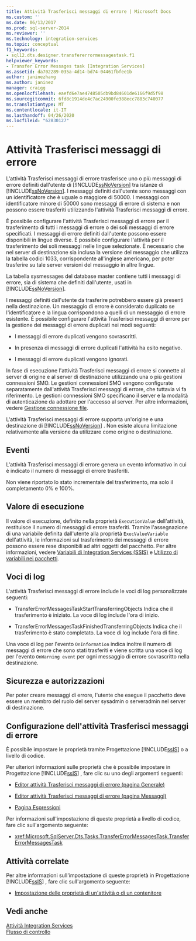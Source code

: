 ```yaml
---
title: Attività Trasferisci messaggi di errore | Microsoft Docs
ms.custom: ''
ms.date: 06/13/2017
ms.prod: sql-server-2014
ms.reviewer: ''
ms.technology: integration-services
ms.topic: conceptual
f1_keywords:
- sql12.dts.designer.transfererrormessagestask.f1
helpviewer_keywords:
- Transfer Error Messages task [Integration Services]
ms.assetid: da702289-035a-4d14-bd74-04461fbfee1b
author: janinezhang
ms.author: janinez
manager: craigg
ms.openlocfilehash: eaefd6e7ae4748505db9bd84601de6166f9d5f98
ms.sourcegitcommit: 6fd8c1914de4c7ac24900fe388ecc7883c740077
ms.translationtype: MT
ms.contentlocale: it-IT
ms.lasthandoff: 04/26/2020
ms.locfileid: "62830127"
---
```

# <a name="transfer-error-messages-task"></a>Attività Trasferisci messaggi di errore
  L'attività Trasferisci messaggi di errore trasferisce uno o più messaggi di errore definiti dall'utente di [!INCLUDE[ssNoVersion](../../includes/ssnoversion-md.md)] tra istanze di [!INCLUDE[ssNoVersion](../../includes/ssnoversion-md.md)]. I messaggi definiti dall'utente sono messaggi con un identificatore che è uguale o maggiore di 50000. I messaggi con identificatore minore di 50000 sono messaggi di errore di sistema e non possono essere trasferiti utilizzando l'attività Trasferisci messaggi di errore.  
  
 È possibile configurare l'attività Trasferisci messaggi di errore per il trasferimento di tutti i messaggi di errore o dei soli messaggi di errore specificati. I messaggi di errore definiti dall'utente possono essere disponibili in lingue diverse. È possibile configurare l'attività per il trasferimento dei soli messaggi nelle lingue selezionate. È necessario che nel server di destinazione sia inclusa la versione del messaggio che utilizza la tabella codici 1033, corrispondente all'inglese americano, per poter trasferire su tale server versioni del messaggio in altre lingue.  
  
 La tabella sysmessages del database master contiene tutti i messaggi di errore, sia di sistema che definiti dall'utente, usati in [!INCLUDE[ssNoVersion](../../includes/ssnoversion-md.md)].  
  
 I messaggi definiti dall'utente da trasferire potrebbero essere già presenti nella destinazione. Un messaggio di errore è considerato duplicato se l'identificatore e la lingua corrispondono a quelli di un messaggio di errore esistente. È possibile configurare l'attività Trasferisci messaggi di errore per la gestione dei messaggi di errore duplicati nei modi seguenti:  
  
-   I messaggi di errore duplicati vengono sovrascritti.  
  
-   In presenza di messaggi di errore duplicati l'attività ha esito negativo.  
  
-   I messaggi di errore duplicati vengono ignorati.  
  
 In fase di esecuzione l'attività Trasferisci messaggi di errore si connette al server di origine e al server di destinazione utilizzando una o più gestioni connessioni SMO. Le gestioni connessioni SMO vengono configurate separatamente dall'attività Trasferisci messaggi di errore, che tuttavia vi fa riferimento. Le gestioni connessioni SMO specificano il server e la modalità di autenticazione da adottare per l'accesso al server. Per altre informazioni, vedere [Gestione connessione file](../connection-manager/smo-connection-manager.md).  
  
 L'attività Trasferisci messaggi di errore supporta un'origine e una destinazione di [!INCLUDE[ssNoVersion](../../includes/ssnoversion-md.md)] . Non esiste alcuna limitazione relativamente alla versione da utilizzare come origine o destinazione.  
  
## <a name="events"></a>Eventi  
 L'attività Trasferisci messaggi di errore genera un evento informativo in cui è indicato il numero di messaggi di errore trasferiti.  
  
 Non viene riportato lo stato incrementale del trasferimento, ma solo il completamento 0% e 100%.  
  
## <a name="execution-value"></a>Valore di esecuzione  
 Il valore di esecuzione, definito nella proprietà `ExecutionValue` dell'attività, restituisce il numero di messaggi di errore trasferiti. Tramite l'assegnazione di una variabile definita dall'utente alla proprietà `ExecValueVariable` dell'attività, le informazioni sul trasferimento dei messaggi di errore possono essere rese disponibili ad altri oggetti del pacchetto. Per altre informazioni, vedere [Variabili di Integration Services &#40;SSIS&#41;](../integration-services-ssis-variables.md) e [Utilizzo di variabili nei pacchetti](../use-variables-in-packages.md).  
  
## <a name="log-entries"></a>Voci di log  
 L'attività Trasferisci messaggi di errore include le voci di log personalizzate seguenti:  
  
-   TransferErrorMessagesTaskStartTransferringObjects    Indica che il trasferimento è iniziato. La voce di log include l'ora di inizio.  
  
-   TransferErrorMessagesTaskFinishedTransferringObjects    Indica che il trasferimento è stato completato. La voce di log include l'ora di fine.  
  
 Una voce di log per l'evento `OnInformation` indica inoltre il numero di messaggi di errore che sono stati trasferiti e viene scritta una voce di log per l'evento `OnWarning event` per ogni messaggio di errore sovrascritto nella destinazione.  
  
## <a name="security-and-permissions"></a>Sicurezza e autorizzazioni  
 Per poter creare messaggi di errore, l'utente che esegue il pacchetto deve essere un membro del ruolo del server sysadmin o serveradmin nel server di destinazione.  
  
## <a name="configuration-of-the-transfer-error-messages-task"></a>Configurazione dell'attività Trasferisci messaggi di errore  
 È possibile impostare le proprietà tramite Progettazione [!INCLUDE[ssIS](../../includes/ssis-md.md)] o a livello di codice.  
  
 Per ulteriori informazioni sulle proprietà che è possibile impostare in Progettazione [!INCLUDE[ssIS](../../includes/ssis-md.md)] , fare clic su uno degli argomenti seguenti:  
  
-   [Editor attività Trasferisci messaggi di errore &#40;pagina Generale&#41;](../general-page-of-integration-services-designers-options.md)  
  
-   [Editor attività Trasferisci messaggi di errore &#40;pagina Messaggi&#41;](../transfer-error-messages-task-editor-messages-page.md)  
  
-   [Pagina Espressioni](../expressions/expressions-page.md)  
  
 Per informazioni sull'impostazione di queste proprietà a livello di codice, fare clic sull'argomento seguente:  
  
-   <xref:Microsoft.SqlServer.Dts.Tasks.TransferErrorMessagesTask.TransferErrorMessagesTask>  
  
## <a name="related-tasks"></a>Attività correlate  
 Per altre informazioni sull'impostazione di queste proprietà in Progettazione [!INCLUDE[ssIS](../../includes/ssis-md.md)] , fare clic sull'argomento seguente:  
  
-   [Impostazione delle proprietà di un'attività o di un contenitore](../set-the-properties-of-a-task-or-container.md)  
  
## <a name="see-also"></a>Vedi anche  
 [Attività Integration Services](integration-services-tasks.md)   
 [Flusso di controllo](control-flow.md)  
  
  
